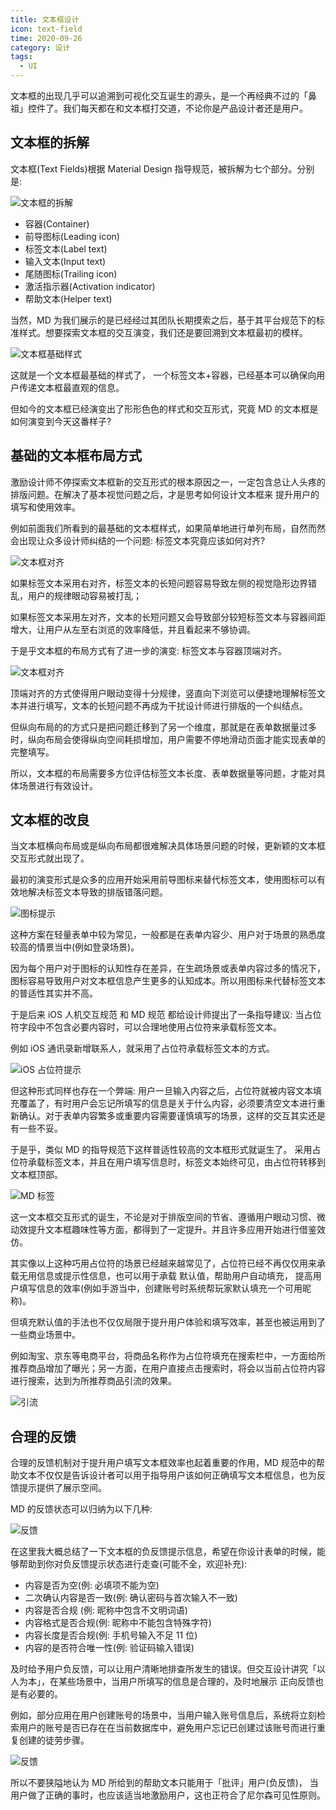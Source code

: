 ```yaml
---
title: 文本框设计
icon: text-field
time: 2020-09-26
category: 设计
tags:
  - UI
---
```


文本框的出现几乎可以追溯到可视化交互诞生的源头，是一个再经典不过的「鼻祖」控件了。我们每天都在和文本框打交道，不论你是产品设计者还是用户。

## 文本框的拆解

文本框(Text Fields)根据 Material Design 指导规范，被拆解为七个部分。分别是:

![文本框的拆解](./assets/text-field.jpg)

- 容器(Container)
- 前导图标(Leading icon)
- 标签文本(Label text)
- 输入文本(Input text)
- 尾随图标(Trailing icon)
- 激活指示器(Activation indicator)
- 帮助文本(Helper text)

当然，MD 为我们展示的是已经经过其团队长期摸索之后，基于其平台规范下的标准样式。想要探索文本框的交互演变，我们还是要回溯到文本框最初的模样。

![文本框基础样式](./assets/text-field-original.jpg)

这就是一个文本框最基础的样式了， 一个标签文本+容器，已经基本可以确保向用户传递文本框最直观的信息。

但如今的文本框已经演变出了形形色色的样式和交互形式，究竟 MD 的文本框是如何演变到今天这番样子?

## 基础的文本框布局方式

激励设计师不停探索文本框新的交互形式的根本原因之一，一定包含总让人头疼的排版问题。在解决了基本视觉问题之后，才是思考如何设计文本框来 提升用户的填写和使用效率。

例如前面我们所看到的最基础的文本框样式，如果简单地进行单列布局，自然而然会出现让众多设计师纠结的一个问题: 标签文本究竟应该如何对齐?

![文本框对齐](./assets/text-field-align.jpg)

如果标签文本采用右对齐，标签文本的长短问题容易导致左侧的视觉隐形边界错乱，用户的规律眼动容易被打乱；

如果标签文本采用左对齐，文本的长短问题又会导致部分较短标签文本与容器间距增大，让用户从左至右浏览的效率降低，并且看起来不够协调。

于是乎文本框的布局方式有了进一步的演变: 标签文本与容器顶端对齐。

![文本框对齐](./assets/text-field-align2.jpg)

顶端对齐的方式使得用户眼动变得十分规律，竖直向下浏览可以便捷地理解标签文本并进行填写，文本的长短问题不再成为干扰设计师进行排版的一个纠结点。

但纵向布局的的方式只是把问题迁移到了另一个维度，那就是在表单数据量过多时，纵向布局会使得纵向空间耗损增加，用户需要不停地滑动页面才能实现表单的完整填写。

所以，文本框的布局需要多方位评估标签文本长度、表单数据量等问题，才能对具体场景进行有效设计。

## 文本框的改良

当文本框横向布局或是纵向布局都很难解决具体场景问题的时候，更新颖的文本框交互形式就出现了。

最初的演变形式是众多的应用开始采用前导图标来替代标签文本，使用图标可以有效地解决标签文本导致的排版错落问题。

![图标提示](./assets/text-field-icon.jpg)

这种方案在轻量表单中较为常见，一般都是在表单内容少、用户对于场景的熟悉度较高的情景当中(例如登录场景)。

因为每个用户对于图标的认知性存在差异，在生疏场景或表单内容过多的情况下，图标容易导致用户对文本框信息产生更多的认知成本。所以用图标来代替标签文本的普适性其实并不高。

于是后来 iOS 人机交互规范 和 MD 规范 都给设计师提出了一条指导建议: 当占位符字段中不包含必要内容时，可以合理地使用占位符来承载标签文本。

例如 iOS 通讯录新增联系人，就采用了占位符承载标签文本的方式。

![iOS 占位符提示](./assets/text-field-placeholder.jpg)

但这种形式同样也存在一个弊端: 用户一旦输入内容之后，占位符就被内容文本填充覆盖了，有时用户会忘记所填写的信息是关于什么内容，必须要清空文本进行重新确认。对于表单内容繁多或重要内容需要谨慎填写的场景，这样的交互其实还是有一些不妥。

于是乎，类似 MD 的指导规范下这样普适性较高的文本框形式就诞生了。 采用占位符承载标签文本，并且在用户填写信息时，标签文本始终可见，由占位符转移到文本框顶部。

![MD 标签](./assets/text-field-md.gif)

这一文本框交互形式的诞生，不论是对于排版空间的节省、遵循用户眼动习惯、微动效提升文本框趣味性等方面，都得到了一定提升。并且许多应用开始进行借鉴效仿。

其实像以上这种巧用占位符的场景已经越来越常见了，占位符已经不再仅仅用来承载无用信息或提示性信息，也可以用于承载 默认值，帮助用户自动填充， 提高用户填写信息的效率(例如手游当中，创建账号时系统帮玩家默认填充一个可用昵称)。

但填充默认值的手法也不仅仅局限于提升用户体验和填写效率，甚至也被运用到了一些商业场景中。

例如淘宝、京东等电商平台，将商品名称作为占位符填充在搜索栏中，一方面给所推荐商品增加了曝光；另一方面，在用户直接点击搜索时，将会以当前占位符内容进行搜索，达到为所推荐商品引流的效果。

![引流](./assets/text-field-placeholder-search.jpg)

## 合理的反馈

合理的反馈机制对于提升用户填写文本框效率也起着重要的作用，MD 规范中的帮助文本不仅仅是告诉设计者可以用于指导用户该如何正确填写文本框信息，也为反馈提示提供了展示空间。

MD 的反馈状态可以归纳为以下几种:

![反馈](./assets/text-field-feedback.jpg)

在这里我大概总结了一下文本框的负反馈提示信息，希望在你设计表单的时候，能够帮助到你对负反馈提示状态进行走查(可能不全，欢迎补充):

- 内容是否为空(例: 必填项不能为空)
- 二次确认内容是否一致(例: 确认密码与首次输入不一致)
- 内容是否合规 (例: 昵称中包含不文明词语)
- 内容格式是否合规(例: 昵称中不能包含特殊字符)
- 内容长度是否合规(例: 手机号输入不足 11 位)
- 内容的是否符合唯一性(例: 验证码输入错误)

及时给予用户负反馈，可以让用户清晰地排查所发生的错误。但交互设计讲究「以人为本」，在某些场景中，当用户所填写的信息是合理的，及时地展示 正向反馈也是有必要的。

例如，部分应用在用户创建账号的场景中，当用户输入账号信息后，系统将立刻检索用户的账号是否已存在在当前数据库中，避免用户忘记已创建过该账号而进行重复创建的徒劳步骤。

![反馈](./assets/text-field-feedback2.jpg)

所以不要狭隘地认为 MD 所给到的帮助文本只能用于「批评」用户(负反馈)， 当用户做了正确的事时，也应该适当地激励用户，这也正符合了尼尔森可见性原则。
